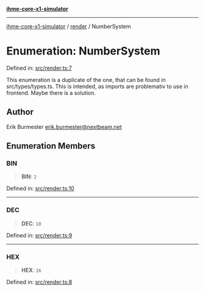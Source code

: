 [**ihme-core-x1-simulator**](../../README.md)

***

[ihme-core-x1-simulator](../../modules.md) / [render](../README.md) / NumberSystem

# Enumeration: NumberSystem

Defined in: [src/render.ts:7](https://github.com/ProgrammIt/CPU-Simulator/blob/96764be0553f95d688bfe5600c9ae9aea8701845/src/render.ts#L7)

This enumeration is a duplicate of the one, that can be
found in src/types/types.ts. This is intended, as imports
are problemativ to use in frontend. Maybe there is a solution.

## Author

Erik Burmester <erik.burmester@nextbeam.net>

## Enumeration Members

### BIN

> **BIN**: `2`

Defined in: [src/render.ts:10](https://github.com/ProgrammIt/CPU-Simulator/blob/96764be0553f95d688bfe5600c9ae9aea8701845/src/render.ts#L10)

***

### DEC

> **DEC**: `10`

Defined in: [src/render.ts:9](https://github.com/ProgrammIt/CPU-Simulator/blob/96764be0553f95d688bfe5600c9ae9aea8701845/src/render.ts#L9)

***

### HEX

> **HEX**: `16`

Defined in: [src/render.ts:8](https://github.com/ProgrammIt/CPU-Simulator/blob/96764be0553f95d688bfe5600c9ae9aea8701845/src/render.ts#L8)

